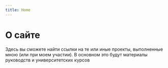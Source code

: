 ```yaml
---
title: Home
---
```


# О сайте

Здесь вы сможете найти ссылки на те или иные проекты, выполненные мною (или при моем участии). В основном это будут материалы руководств и университетских курсов
